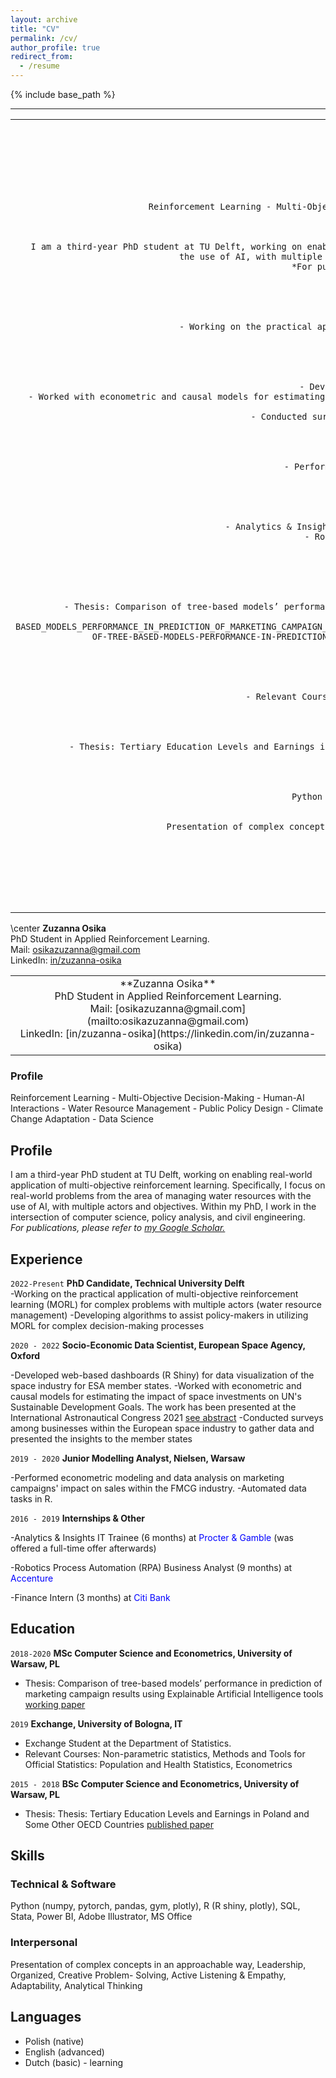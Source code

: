 ```yaml
---
layout: archive
title: "CV"
permalink: /cv/
author_profile: true
redirect_from:
  - /resume
---
```


{% include base_path %}


---





<table align="center">
  <tr>
    <td align="center">
      <strong>Zuzanna Osika</strong><br>PhD Student in Applied Reinforcement Learning.<br>Mail: [osikazuzanna@gmail.com](mailto:osikazuzanna@gmail.com)<br>LinkedIn: [in/zuzanna-osika](https://linkedin.com/in/zuzanna-osika)
      <br><br>

      <h3>Profile</h3>
      Reinforcement Learning - Multi-Objective Decision-Making - Human-AI Interactions - Water Resource Management - Public Policy Design - Climate Change Adaptation - Data Science
      <br><br>

      <h4>Profile</h4>
      I am a third-year PhD student at TU Delft, working on enabling real-world application of multi-objective reinforcement learning. Specifically, I focus on real-world problems from the area of managing water resources with the use of AI, with multiple actors and objectives. Within my PhD, I work in the intersection of computer science, policy analysis, and civil engineering. <br> 
      *For publications, please refer to [my Google Scholar.](https://scholar.google.com/citations?user=R2OlncAAAAAJ&hl=en)*
      <br><br>

      <h4>Experience</h4>
      <strong>`2022-Present`</strong><br>
      __PhD Candidate, Technical University Delft__ <br>
      - Working on the practical application of multi-objective reinforcement learning (MORL) for complex problems with multiple actors (water resource management) <br>
      - Developing algorithms to assist policy-makers in utilizing MORL for complex decision-making processes
      <br><br>

      <strong>`2020 - 2022`</strong><br>
      __Socio-Economic Data Scientist, European Space Agency, Oxford__ <br>
      - Developed web-based dashboards (R Shiny) for data visualization of the space industry for ESA member states. <br>
      - Worked with econometric and causal models for estimating the impact of space investments on UN's Sustainable Development Goals. The work has been presented at the International Astronautical Congress 2021 [see abstract](https://dl.iafastro.directory/event/IAC-2021/paper/61877/) <br>
      - Conducted surveys among businesses within the European space industry to gather data and presented the insights to the member states
      <br><br>

      <strong>`2019 - 2020`</strong><br>
      __Junior Modelling Analyst, Nielsen, Warsaw__ <br>
      - Performed econometric modeling and data analysis on marketing campaigns' impact on sales within the FMCG industry. <br>
      - Automated data tasks in R.
      <br><br>

      <strong>`2016 - 2019`</strong><br>
      __Internships & Other__ <br>
      - Analytics & Insights IT Trainee (6 months) at <span style="color:blue">Procter & Gamble</span> (was offered a full-time offer afterwards) <br>
      - Robotics Process Automation (RPA) Business Analyst (9 months) at <span style="color:blue">Accenture</span> <br>
      - Finance Intern (3 months) at <span style="color:blue">Citi Bank</span>
      <br><br>

      <h4>Education</h4>
      <strong>`2018-2020`</strong><br>
      __MSc Computer Science and Econometrics, University of Warsaw, PL__ <br>
      - Thesis: Comparison of tree-based models’ performance in prediction of marketing campaign results using Explainable Artificial Intelligence tools [working paper](https://www.researchgate.net/profile/Marcin-Chlebus/publication/341914621_COMPARISON_OF_TREE-BASED_MODELS_PERFORMANCE_IN_PREDICTION_OF_MARKETING_CAMPAIGN_RESULTS_USING_EXPLAINABLE_ARTIFICIAL_INTELLIGENCE_TOOLS_MARCIN_CHLEBUS_ZUZANNA_OSIKA_UNIVERSITY_OF_WARSAW_FACULTY_OF_ECO/links/5ed95c3492851c9c5e815902/COMPARISON-OF-TREE-BASED-MODELS-PERFORMANCE-IN-PREDICTION-OF-MARKETING-CAMPAIGN-RESULTS-USING-EXPLAINABLE-ARTIFICIAL-INTELLIGENCE-TOOLS-MARCIN-CHLEBUS-ZUZANNA-OSIKA-UNIVERSITY-OF-WARSAW-FACULTY-OF-ECO.pdf)
      <br><br>

      <strong>`2019`</strong><br>
      __Exchange, University of Bologna, IT__ <br>
      - Exchange Student at the Department of Statistics. <br>
      - Relevant Courses: Non-parametric statistics, Methods and Tools for Official Statistics: Population and Health Statistics, Econometrics
      <br><br>

      <strong>`2015 - 2018`</strong><br>
      __BSc Computer Science and Econometrics, University of Warsaw, PL__ <br>
      - Thesis: Tertiary Education Levels and Earnings in Poland and Some Other OECD Countries [published paper](https://cejsh.icm.edu.pl/cejsh/element/bwmeta1.element.cejsh-5b87fcbd-ad57-46be-a5c4-ef60f7278194)
      <br><br>

      <h4>Skills</h4>
      <strong>Technical & Software</strong><br>
      Python (numpy, pytorch, pandas, gym, plotly), R (R shiny, plotly), SQL, Stata, Power BI, Adobe Illustrator, MS Office 
      <br><br>
      <strong>Interpersonal</strong><br>
      Presentation of complex concepts in an approachable way, Leadership, Organized, Creative Problem-Solving, Active Listening & Empathy, Adaptability, Analytical Thinking
      <br><br>

      <h4>Languages</h4>
      - Polish (native) <br>
      - English (advanced) <br>
      - Dutch (basic) - learning
    </td>
  </tr>
</table>




\center
**Zuzanna Osika**  
PhD Student in Applied Reinforcement Learning.  
Mail: [osikazuzanna@gmail.com](mailto:osikazuzanna@gmail.com)  
LinkedIn: [in/zuzanna-osika](https://linkedin.com/in/zuzanna-osika)

<table align="center">
  <tr>
    <td align="center">
      **Zuzanna Osika**<br>PhD Student in Applied Reinforcement Learning.<br>Mail: [osikazuzanna@gmail.com](mailto:osikazuzanna@gmail.com)<br>LinkedIn: [in/zuzanna-osika](https://linkedin.com/in/zuzanna-osika)
    </td>
  </tr>
</table>






### Profile

Reinforcement Learning - Multi-Objective Decision-Making - Human-AI Interactions - Water Resource Management - Public Policy Design - Climate Change Adaptation - Data Science

## Profile

I am a third-year PhD student at TU Delft, working on enabling real-world application of multi-objective reinforcement learning. Specifically, I focus on real-world problems from the area of managing water resources with the use of AI, with multiple actors and objectives. Within my PhD, I work in the intersection of computer science, policy analysis, and civil engineering. <br> 
*For publications, please refer to [my Google Scholar.](https://scholar.google.com/citations?user=R2OlncAAAAAJ&hl=en)*



## Experience 

`2022-Present`
__PhD Candidate, Technical University Delft__ <br>
-Working on the practical application of multi-objective reinforcement learning (MORL) for complex problems with multiple actors (water resource management)
-Developing algorithms to assist policy-makers in utilizing MORL for complex decision-making processes

`2020 - 2022`
__Socio-Economic Data Scientist, European Space Agency, Oxford__ <br>


-Developed web-based dashboards (R Shiny) for data visualization of the space industry for ESA member states.
-Worked with econometric and causal models for estimating the impact of space investments on UN's Sustainable Development Goals. The work has been presented at the International Astronautical Congress 2021 [see abstract](https://dl.iafastro.directory/event/IAC-2021/paper/61877/)
-Conducted surveys among businesses within the European space industry to gather data and presented the insights to the member states


`2019 - 2020`
__Junior Modelling Analyst, Nielsen, Warsaw__ <br>

-Performed econometric modeling and data analysis on marketing campaigns' impact on sales within the FMCG industry.
-Automated data tasks in R.


`2016 - 2019`
__Internships & Other__ <br>

-Analytics & Insights IT Trainee (6 months) at <span style="color:blue">Procter & Gamble</span> (was offered a full-time offer afterwards)

-Robotics Process Automation (RPA) Business Analyst (9 months) at <span style="color:blue">Accenture</span>

-Finance Intern (3 months) at <span style="color:blue">Citi Bank</span>

## Education

`2018-2020`
__MSc Computer Science and Econometrics, University of Warsaw, PL__ <br>

- Thesis: Comparison of tree-based models’ performance in prediction of
marketing campaign results using Explainable Artificial Intelligence tools [working paper](https://www.researchgate.net/profile/Marcin-Chlebus/publication/341914621_COMPARISON_OF_TREE-BASED_MODELS_PERFORMANCE_IN_PREDICTION_OF_MARKETING_CAMPAIGN_RESULTS_USING_EXPLAINABLE_ARTIFICIAL_INTELLIGENCE_TOOLS_MARCIN_CHLEBUS_ZUZANNA_OSIKA_UNIVERSITY_OF_WARSAW_FACULTY_OF_ECO/links/5ed95c3492851c9c5e815902/COMPARISON-OF-TREE-BASED-MODELS-PERFORMANCE-IN-PREDICTION-OF-MARKETING-CAMPAIGN-RESULTS-USING-EXPLAINABLE-ARTIFICIAL-INTELLIGENCE-TOOLS-MARCIN-CHLEBUS-ZUZANNA-OSIKA-UNIVERSITY-OF-WARSAW-FACULTY-OF-ECO.pdf)



`2019`
__Exchange, University of Bologna, IT__ <br>

- Exchange Student at the Department of Statistics. 
- Relevant Courses: Non-parametric statistics, Methods and Tools for Official Statistics: Population and Health Statistics, Econometrics


`2015 - 2018`
__BSc Computer Science and Econometrics, University of Warsaw, PL__ <br>

- Thesis: Thesis: Tertiary Education Levels and Earnings in Poland and Some Other OECD Countries [published paper](https://cejsh.icm.edu.pl/cejsh/element/bwmeta1.element.cejsh-5b87fcbd-ad57-46be-a5c4-ef60f7278194)



## Skills

### Technical & Software
Python (numpy, pytorch, pandas, gym, plotly), R (R shiny, plotly), SQL, Stata, Power BI,
Adobe Illustrator, MS Office 

### Interpersonal 
Presentation of complex concepts in an approachable way, Leadership, Organized, Creative Problem-
Solving, Active Listening & Empathy, Adaptability, Analytical Thinking

## Languages

- Polish (native)
- English (advanced)
- Dutch (basic) - learning



